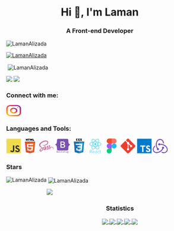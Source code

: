 <h1 align="center">Hi 👋, I'm Laman</h1>
<h3 align="center">A Front-end Developer</h3>
<p align="left"> <img src="https://komarev.com/ghpvc/?username=LamanAlizada&label=Profile%20views&color=0e75b6&style=flat" alt="LamanAlizada" /> </p>

<p align="left"> <a href="https://github.com/ryo-ma/github-profile-trophy"><img src="https://github-profile-trophy.vercel.app/?username=LamanAlizada&theme=" alt="LamanAlizada" /></a> </p>
<p>&nbsp;<img align="center" height="180em" src="https://github-readme-stats.vercel.app/api?username=LamanAlizada&show_icons=true&locale=en&theme=" alt="LamanAlizada" /></p>

<div> <a href="https://github.com/LamanAlizada" target="_blank"><img src="https://img.shields.io/badge/GitHub-100000?style=for-the-badge&logo=github&logoColor=white" target="_blank"></a>
<a href="https://instagram.com/alizadehlmn" target="_blank"><img src="https://img.shields.io/badge/Instagram-E4405F?style=for-the-badge&logo=instagram&logoColor=white" target="_blank"></a>
</div><h3 align="left">Connect with me:</h3>
<p align="left">
<a href="https://instagram.com/alizadehlmn" target="blank"><img align="center" src="https://raw.githubusercontent.com/teamedwardforever/Readme-Generator/71f25dd8b98329b168142a6b782a107b75eab178/svg/Social/instagram.svg" alt="alizadehlmn" height="30" width="40" /></a></p>

<h3 align="left">Languages and Tools:</h3>
<p align="left">
<img src="https://raw.githubusercontent.com/teamedwardforever/Readme-Generator/71f25dd8b98329b168142a6b782a107b75eab178/svg/Skills/Languages/javascript-original.svg" alt="Javascript" width="40" height="40"/>
<img src="https://raw.githubusercontent.com/teamedwardforever/Readme-Generator/71f25dd8b98329b168142a6b782a107b75eab178/svg/Skills/Frontend/html5-original-wordmark.svg" alt="HTML" width="40" height="40"/>
<img src="https://raw.githubusercontent.com/teamedwardforever/Readme-Generator/71f25dd8b98329b168142a6b782a107b75eab178/svg/Skills/Frontend/sass-original.svg" alt="Sass" width="40" height="40"/>
<img src="https://raw.githubusercontent.com/teamedwardforever/Readme-Generator/71f25dd8b98329b168142a6b782a107b75eab178/svg/Skills/Frontend/bootstrap-plain-wordmark.svg" alt="Bootstrap" width="40" height="40"/>
<img src="https://raw.githubusercontent.com/teamedwardforever/Readme-Generator/71f25dd8b98329b168142a6b782a107b75eab178/svg/Skills/Frontend/css3-original-wordmark.svg" alt="Css" width="40" height="40"/>
<img src="https://raw.githubusercontent.com/teamedwardforever/Readme-Generator/71f25dd8b98329b168142a6b782a107b75eab178/svg/Skills/Frontend/react-original-wordmark.svg" alt="React" width="40" height="40"/>
<img src="https://raw.githubusercontent.com/teamedwardforever/Readme-Generator/71f25dd8b98329b168142a6b782a107b75eab178/svg/Skills/Software/figma-icon.svg" alt="Figma" width="40" height="40"/>
<img src="https://raw.githubusercontent.com/teamedwardforever/Readme-Generator/71f25dd8b98329b168142a6b782a107b75eab178/svg/Skills/Other/git-scm-icon.svg" alt="Git" width="40" height="40"/>
<img src="https://raw.githubusercontent.com/teamedwardforever/Readme-Generator/71f25dd8b98329b168142a6b782a107b75eab178/svg/Skills/Languages/typescript-original.svg" alt="Typescript" width="40" height="40"/>
<img src="https://raw.githubusercontent.com/teamedwardforever/Readme-Generator/71f25dd8b98329b168142a6b782a107b75eab178/svg/Skills/Frontend/redux-original.svg" alt="Redux" width="40" height="40"/>
</p>

<h3 align="left">Stars</h3>
<img align="left" height="180em" src="https://github-readme-stats.vercel.app/api/top-langs/?username=LamanAlizada&layout=compact&theme=" alt=LamanAlizada />

<p>&nbsp;<img align="center" height="180em" src="https://github-readme-stats.vercel.app/api?username=LamanAlizada&show_icons=true&locale=en&theme=" alt="LamanAlizada" /></p>

<img src="https://user-images.githubusercontent.com/73097560/115834477-dbab4500-a447-11eb-908a-139a6edaec5c.gif"><h3 align="center">Statistics</h3>
<div align="center">
<a href="https://github.com/LamanAlizada">
<img align="center" src="http://github-profile-summary-cards.vercel.app/api/cards/stats?username=LamanAlizada&theme=2077" height="180em" />
<img align="center" src="http://github-profile-summary-cards.vercel.app/api/cards/most-commit-language?username=LamanAlizada&theme=2077" height="180em" />
<img align="center" src="http://github-profile-summary-cards.vercel.app/api/cards/repos-per-language?username=LamanAlizada&theme=2077" height="180em" />
<img align="center" src="http://github-profile-summary-cards.vercel.app/api/cards/productive-time?username=LamanAlizada&theme=2077" height="180em" />
<img align="center" src="http://github-profile-summary-cards.vercel.app/api/cards/profile-details?username=LamanAlizada&theme=2077" height="180em" />
</div>
